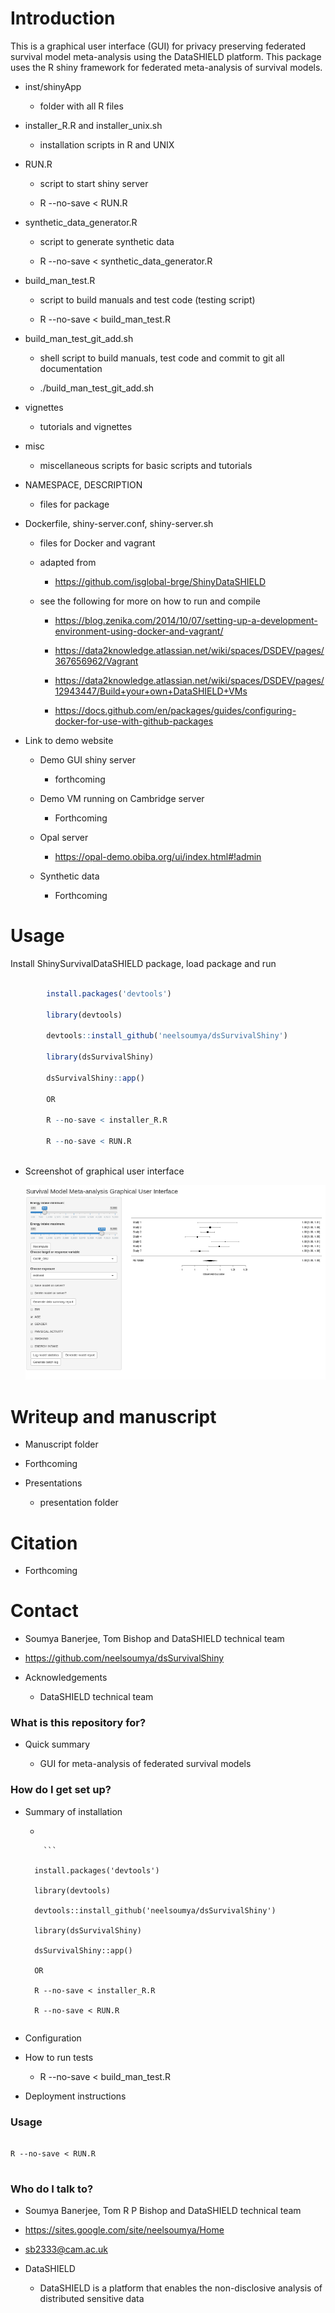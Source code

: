 # Introduction

This is a graphical user interface (GUI) for privacy preserving federated survival model meta-analysis using the DataSHIELD platform. This package uses the R shiny framework for federated meta-analysis of survival models.

* inst/shinyApp

    * folder with all R files
    

* installer_R.R and installer_unix.sh

    * installation scripts in R and UNIX
    
* RUN.R

    * script to start shiny server
    
    * R --no-save < RUN.R
    
* synthetic_data_generator.R

    * script to generate synthetic data
    
    * R --no-save < synthetic_data_generator.R

* build_man_test.R

    * script to build manuals and test code (testing script)
    
    * R --no-save < build_man_test.R  

* build_man_test_git_add.sh

    * shell script to build manuals, test code and commit to git all documentation

    * ./build_man_test_git_add.sh
   
   
* vignettes

   * tutorials and vignettes

* misc

   * miscellaneous scripts for basic scripts and tutorials
   
* NAMESPACE, DESCRIPTION

   * files for package
   
* Dockerfile, shiny-server.conf, shiny-server.sh

   * files for Docker and vagrant
   
   * adapted from
   
      * https://github.com/isglobal-brge/ShinyDataSHIELD
   
   * see the following for more on how to run and compile
   
      * https://blog.zenika.com/2014/10/07/setting-up-a-development-environment-using-docker-and-vagrant/
      
      * https://data2knowledge.atlassian.net/wiki/spaces/DSDEV/pages/367656962/Vagrant
      
      * https://data2knowledge.atlassian.net/wiki/spaces/DSDEV/pages/12943447/Build+your+own+DataSHIELD+VMs
      
      * https://docs.github.com/en/packages/guides/configuring-docker-for-use-with-github-packages
      
* Link to demo website 

     * Demo GUI shiny server
 
        * forthcoming
	
     * Demo VM running on Cambridge server
     
        * Forthcoming 	
     
     * Opal server
      
     	* https://opal-demo.obiba.org/ui/index.html#!admin 
	
    
     * Synthetic data
     
        * Forthcoming 

# Usage

Install ShinySurvivalDataSHIELD package, load package and run
	
```R
	
		install.packages('devtools')
		
		library(devtools)
		
		devtools::install_github('neelsoumya/dsSurvivalShiny')
			
		library(dsSurvivalShiny)
	
		dsSurvivalShiny::app()
		
		OR
		
		R --no-save < installer_R.R
		
		R --no-save < RUN.R
	
```

* Screenshot of graphical user interface

	![Screenshot of GUI](screenshot.png)
		
# Writeup and manuscript

   * Manuscript folder

   * Forthcoming	

* Presentations

   * presentation folder

# Citation

   * Forthcoming

# Contact
 
   * Soumya Banerjee, Tom Bishop and DataSHIELD technical team
   
   * https://github.com/neelsoumya/dsSurvivalShiny
   

* Acknowledgements

   * DataSHIELD technical team
   




### What is this repository for? ###

* Quick summary

    * GUI for meta-analysis of federated survival models



### How do I get set up? ###

* Summary of installation

    *    
    
          ```
	
		install.packages('devtools')
		
		library(devtools)
		
		devtools::install_github('neelsoumya/dsSurvivalShiny')
			
		library(dsSurvivalShiny)
	
		dsSurvivalShiny::app()
		
		OR
		
		R --no-save < installer_R.R
		
		R --no-save < RUN.R
	
	 ```

* Configuration

* How to run tests

    * R --no-save < build_man_test.R

* Deployment instructions



### Usage ###

```

R --no-save < RUN.R
	
```


   
### Who do I talk to? ###

* Soumya Banerjee, Tom R P Bishop and DataSHIELD technical team

* https://sites.google.com/site/neelsoumya/Home

* sb2333@cam.ac.uk

* DataSHIELD

    * DataSHIELD is a platform that enables the non-disclosive analysis of distributed sensitive data 



